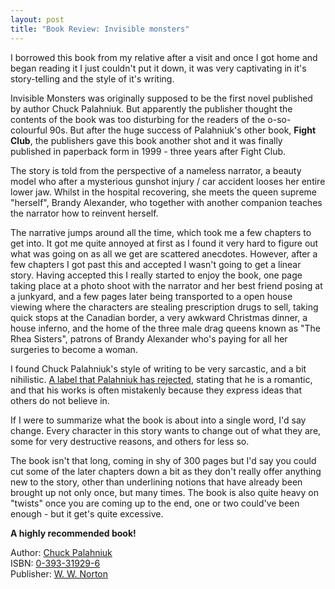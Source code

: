 ```yaml
---
layout: post
title: "Book Review: Invisible monsters"
---
```


I borrowed this book from my relative after a visit and once I got home and began reading it I just couldn't put it down, it was very captivating in it's story-telling and the style of it's writing.

Invisible Monsters was originally supposed to be the first novel published by author Chuck Palahniuk. But apparently the publisher thought the contents of the book was too disturbing for the readers of the o-so-colourful 90s. But after the huge success of Palahniuk's other book, **Fight Club**, the publishers gave this book another shot and it was finally published in paperback form in 1999 - three years after Fight Club.

The story is told from the perspective of a nameless narrator, a beauty model who after a mysterious gunshot injury / car accident looses her entire lower jaw. Whilst in the hospital recovering,  she meets the queen supreme "herself", Brandy Alexander, who together with another companion teaches the narrator how to reinvent herself.

The narrative jumps around all the time, which took me a few chapters to get into. It got me quite annoyed at first as I found it very hard to figure out what was going on as all we get are scattered anecdotes. However, after a few chapters I got past this and accepted I wasn't going to get a linear story. Having accepted this I really started to enjoy the book, one page taking place at a photo shoot with the narrator and her best friend posing at a junkyard, and a few pages later being transported to a open house viewing where the characters are stealing prescription drugs to sell, taking quick stops at the Canadian border, a very awkward Christmas dinner, a house inferno, and the home of the three male drag queens known as "The Rhea Sisters", patrons of Brandy Alexander who's paying for all her surgeries to become a woman.

I found Chuck Palahniuk's style of writing to be very sarcastic, and a bit nihilistic. [A label that Palahniuk has rejected](https://en.wikipedia.org/wiki/Chuck_Palahniuk#Reception_and_criticism), stating that he is a romantic, and that his works is often mistakenly because they express ideas that others do not believe in.

If I were to summarize what the book is about into a single word, I'd say change. Every character in this story wants to change out of what they are, some for very destructive reasons, and others for less so.

The book isn't that long, coming in shy of 300 pages but I'd say you could cut some of the later chapters down a bit as they don't really offer anything new to the story, other than underlining notions that have already been brought up not only once, but many times. The book is also quite heavy on "twists" once you are coming up to the end, one or two could've been enough - but it get's quite excessive.

**A highly recommended book!**

Author: [Chuck Palahniuk](https://isbnsearch.org/search?s=Palahniuk%2C+Chuck)  
ISBN:  [0-393-31929-6](https://isbnsearch.org/isbn/0393319296)  
Publisher: [W. W. Norton](https://wwnorton.com/)